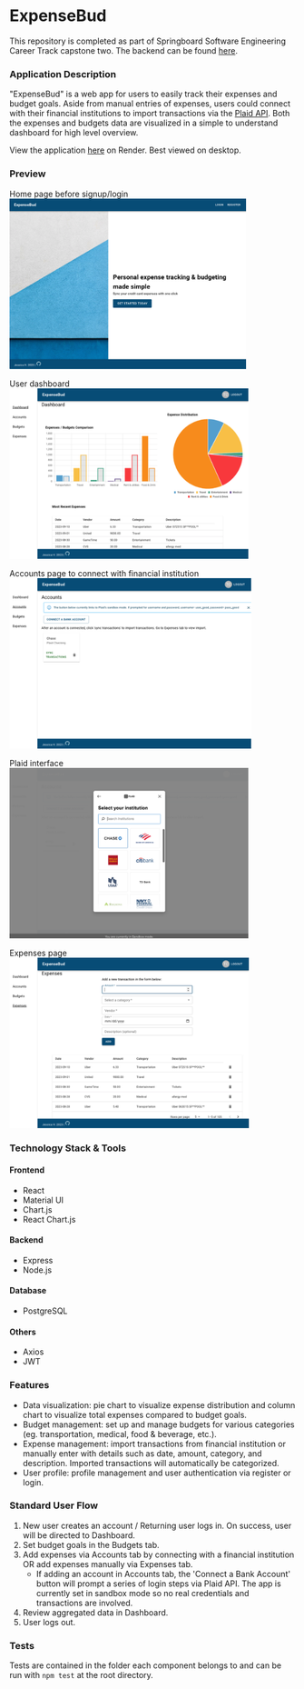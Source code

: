 # ExpenseBud

This repository is completed as part of Springboard Software Engineering Career Track capstone two. The backend can be found [here](https://github.com/hsiangj/capstone-two-backend "ExpenseBud Backend"). 

### Application Description
"ExpenseBud" is a web app for users to easily track their expenses and budget goals. Aside from manual entries of expenses, users could connect with their financial institutions to import transactions via the [Plaid API](https://plaid.com/docs/). Both the expenses and budgets data are visualized in a simple to understand dashboard for high level overview. 

View the application [here](https://expensebud.onrender.com/ "ExpenseBud") on Render. Best viewed on desktop. 

### Preview
Home page before signup/login    
<img src="/public/screenshots/home.png" alt="ExpenseBud homepage" width="auto" height="300px">

User dashboard  
<img src="/public/screenshots/dashboard.png" alt="ExpenseBud dashboard" width="auto" height="300px">

Accounts page to connect with financial institution   
<img src="/public/screenshots/accounts.png" alt="ExpenseBud accounts page" width="auto" height="300px">

Plaid interface  
<img src="/public/screenshots/plaid.png" alt="Plaid link" width="auto" height="300px">

Expenses page  
<img src="/public/screenshots/expenses.png" alt="ExpenseBud expenses page" width="auto" height="300px">

### Technology Stack & Tools
#### Frontend
* React
* Material UI
* Chart.js
* React Chart.js
#### Backend
* Express
* Node.js
#### Database
* PostgreSQL
#### Others
* Axios
* JWT

### Features
* Data visualization: pie chart to visualize expense distribution and column chart to visualize total expenses compared to budget goals.
* Budget management: set up and manage budgets for various categories (eg. transportation, medical, food & beverage, etc.).
* Expense management: import transactions from financial institution or manually enter with details such as date, amount, category, and description. Imported transactions will automatically be categorized. 
* User profile: profile management and user authentication via register or login.

### Standard User Flow
1. New user creates an account / Returning user logs in. On success, user will be directed to Dashboard. 
2. Set budget goals in the Budgets tab.
3. Add expenses via Accounts tab by connecting with a financial institution OR add expenses manually via Expenses tab. 
    * If adding an account in Accounts tab, the 'Connect a Bank Account' button will prompt a series of login steps via Plaid API. The app is currently set in sandbox mode so no real credentials and transactions are involved. 
4. Review aggregated data in Dashboard. 
5. User logs out.

### Tests
Tests are contained in the folder each component belongs to and can be run with `npm test` at the root directory. 



